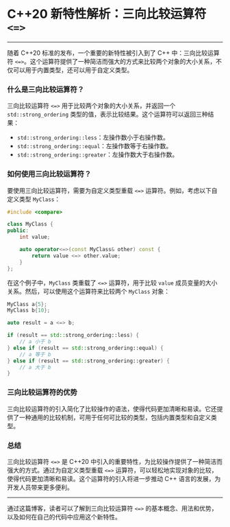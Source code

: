 # C++20 新特性解析：三向比较运算符 `<=>`

---

随着 C++20 标准的发布，一个重要的新特性被引入到了 C++ 中：三向比较运算符 `<=>`。这个运算符提供了一种简洁而强大的方式来比较两个对象的大小关系，不仅可以用于内置类型，还可以用于自定义类型。

### 什么是三向比较运算符？

三向比较运算符 `<=>` 用于比较两个对象的大小关系，并返回一个 `std::strong_ordering` 类型的值，表示比较结果。这个运算符可以返回三种结果：

- `std::strong_ordering::less`：左操作数小于右操作数。
- `std::strong_ordering::equal`：左操作数等于右操作数。
- `std::strong_ordering::greater`：左操作数大于右操作数。

### 如何使用三向比较运算符？

要使用三向比较运算符，需要为自定义类型重载 `<=>` 运算符。例如，考虑以下自定义类型 `MyClass`：

```cpp
#include <compare>

class MyClass {
public:
    int value;

    auto operator<=>(const MyClass& other) const {
        return value <=> other.value;
    }
};
```

在这个例子中，`MyClass` 类重载了 `<=>` 运算符，用于比较 `value` 成员变量的大小关系。然后，可以使用这个运算符来比较两个 `MyClass` 对象：

```cpp
MyClass a{5};
MyClass b{10};

auto result = a <=> b;

if (result == std::strong_ordering::less) {
    // a 小于 b
} else if (result == std::strong_ordering::equal) {
    // a 等于 b
} else if (result == std::strong_ordering::greater) {
    // a 大于 b
}
```

### 三向比较运算符的优势

三向比较运算符的引入简化了比较操作的语法，使得代码更加清晰和易读。它还提供了一种通用的比较机制，可用于任何可比较的类型，包括内置类型和自定义类型。

### 总结

三向比较运算符 `<=>` 是 C++20 中引入的重要特性，为比较操作提供了一种简洁而强大的方式。通过为自定义类型重载 `<=>` 运算符，可以轻松地实现对象的比较，使得代码更加清晰和易读。这个运算符的引入将进一步推动 C++ 语言的发展，为开发人员带来更多便利。

---

通过这篇博客，读者可以了解到三向比较运算符 `<=>` 的基本概念、用法和优势，以及如何在自己的代码中应用这个新特性。